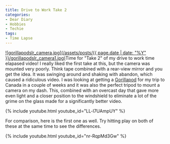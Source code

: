 ```yaml
---
title: Drive to Work Take 2
categories:
- Dear Diary
- Hobbies
- Techie
tags:
- Time Lapse
---
```


[![gorillapodslr_camera.jpg](/assets/posts/{{ page.date | date: "%Y" }}/gorillapodslr_camera1.jpg)](http://www.joby.com/products/gorillapod/)Time for "Take 2" of my drive to work time elapased video!
I really liked the first take at this, but the camera was mounted very poorly. Think tape combined with a rear-view mirror and you get the idea. It was swinging around and shaking with abandon, which caused a ridiculous video. I was looking at getting a [Gorillapod](http://www.joby.com/products/gorillapod/) for my trip to Canada in a couple of weeks and it was also the perfect tripod to mount a camera on my dash. This, combined with an overcast day that gave more even light and a closer position to the windshield to eliminate a lot of the grime on the glass made for a significantly better video.

{% include youtube.html youtube_id="LL-l7UAmpUY" %}

<!-- more -->

For comparison, here is the first one as well. Try hitting play on both of these at the same time to see the differences.

{% include youtube.html youtube_id="nr-RqpMd3Gw" %}

